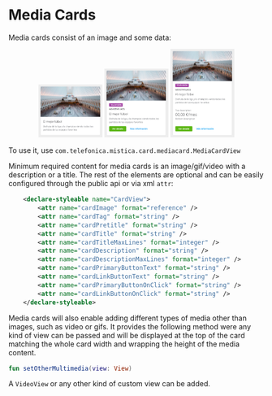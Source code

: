 # Media Cards

Media cards consist of an image and some data:

<p align="center">
    <img width="25%" src="../../../../../../../../../doc/images/media_cards/mediaCard1.png">
    <img width="25%" src="../../../../../../../../../doc/images/media_cards/mediaCard2.png">
    <img width="25%" src="../../../../../../../../../doc/images/media_cards/mediaCard3.png">
</p>

To use it, use `com.telefonica.mistica.card.mediacard.MediaCardView`

Minimum required content for media cards is an image/gif/video with a description or a title. The rest of the elements are optional and can be easily 
configured through the public api or via xml `attr`: 

```xml
    <declare-styleable name="CardView">
        <attr name="cardImage" format="reference" />
        <attr name="cardTag" format="string" />
        <attr name="cardPretitle" format="string" />
        <attr name="cardTitle" format="string" />
        <attr name="cardTitleMaxLines" format="integer" />
        <attr name="cardDescription" format="string" />
        <attr name="cardDescriptionMaxLines" format="integer" />
        <attr name="cardPrimaryButtonText" format="string" />
        <attr name="cardLinkButtonText" format="string" />
        <attr name="cardPrimaryButtonOnClick" format="string" />
        <attr name="cardLinkButtonOnClick" format="string" />
    </declare-styleable>
```

Media cards will also enable adding different types of media other than images, such as video or gifs. 
It provides the following method were any kind of view can be passed and will be displayed at the top
of the card matching the whole card width and wrapping the height of the media content. 

```kotlin
fun setOtherMultimedia(view: View)
```

A `VideoView` or any other kind of custom view can be added. 
